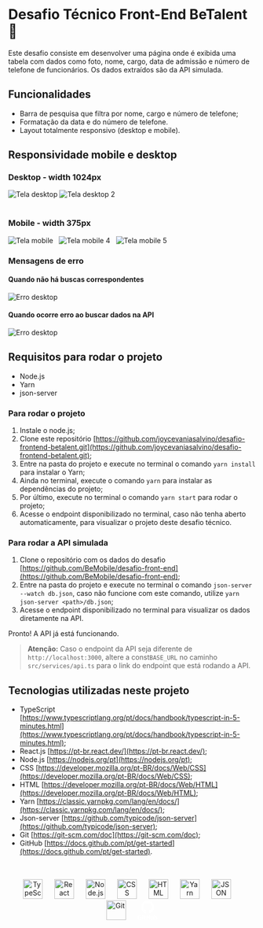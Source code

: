 # Desafio Técnico Front-End BeTalent 💙

Este desafio consiste em desenvolver uma página onde é exibida uma tabela com dados como foto, nome, cargo, data de admissão e número de telefone de funcionários. Os dados extraídos são da API simulada.

## Funcionalidades
- Barra de pesquisa que filtra por nome, cargo e número de telefone;
- Formatação da data e do número de telefone.
- Layout totalmente responsivo (desktop e mobile).

## Responsividade mobile e desktop

### Desktop - width 1024px

![Tela desktop](src/assets/prints/image-desktop.png)
![Tela desktop 2](src/assets/prints/image-desktop1.png)
<br>
<br>

### Mobile - width 375px
![Tela mobile](src/assets/prints/image-mobile.png)&nbsp;&nbsp;
![Tela mobile 4](src/assets/prints/image-mobile1.png)&nbsp;&nbsp;
![Tela mobile 5](src/assets/prints/image-mobile2.png)&nbsp;&nbsp;

### Mensagens de erro
#### Quando não há buscas correspondentes
![Erro desktop](src/assets/prints/image-erroDesktop.png)&nbsp;&nbsp;
<br>

#### Quando ocorre erro ao buscar dados na API
![Erro desktop](src/assets/prints/image-erroMobile.png)&nbsp;&nbsp;

## Requisitos para rodar o projeto

- Node.js
- Yarn
- json-server

### Para rodar o projeto
1. Instale o node.js;
2. Clone este repositório [https://github.com/joycevaniasalvino/desafio-frontend-betalent.git](https://github.com/joycevaniasalvino/desafio-frontend-betalent.git);
3. Entre na pasta do projeto e execute no terminal o comando `yarn install` para instalar o Yarn;
4. Ainda no terminal, execute o comando `yarn` para instalar as dependências do projeto;
5. Por último, execute no terminal o comando `yarn start` para rodar o projeto;
6. Acesse o endpoint disponibilizado no terminal, caso não tenha aberto automaticamente, para visualizar o projeto deste desafio técnico.

### Para rodar a API simulada
1. Clone o repositório com os dados do desafio [https://github.com/BeMobile/desafio-front-end](https://github.com/BeMobile/desafio-front-end);
2. Entre na pasta do projeto e execute no terminal o comando `json-server --watch db.json`, caso não funcione com este comando, utilize `yarn json-server <path>/db.json`;
3. Acesse o endpoint disponibilizado no terminal para visualizar os dados diretamente na API.

Pronto! A API já está funcionando.

> **Atenção:** Caso o endpoint da API seja diferente de `http://localhost:3000`, altere a const`BASE_URL` no caminho `src/services/api.ts` para o link do endpoint que está rodando a API.


## Tecnologias utilizadas neste projeto

- TypeScript [https://www.typescriptlang.org/pt/docs/handbook/typescript-in-5-minutes.html](https://www.typescriptlang.org/pt/docs/handbook/typescript-in-5-minutes.html);
- React.js [https://pt-br.react.dev/](https://pt-br.react.dev/);
- Node.js [https://nodejs.org/pt](https://nodejs.org/pt);
- CSS [https://developer.mozilla.org/pt-BR/docs/Web/CSS](https://developer.mozilla.org/pt-BR/docs/Web/CSS);
- HTML [https://developer.mozilla.org/pt-BR/docs/Web/HTML](https://developer.mozilla.org/pt-BR/docs/Web/HTML);
- Yarn [https://classic.yarnpkg.com/lang/en/docs/](https://classic.yarnpkg.com/lang/en/docs/);
- Json-server [https://github.com/typicode/json-server](https://github.com/typicode/json-server);
- Git [https://git-scm.com/doc](https://git-scm.com/doc);
- GitHub [https://docs.github.com/pt/get-started](https://docs.github.com/pt/get-started).
<br>
<br>
<section align="center">
    <img src="https://cdn.jsdelivr.net/gh/devicons/devicon/icons/typescript/typescript-original.svg" alt="TypeScript" width="40" style="margin-right: 20px;"/>
    <img src="https://cdn.jsdelivr.net/gh/devicons/devicon/icons/react/react-original.svg" alt="React" width="40" style="margin-right: 20px;"/>
    <img src="https://cdn.jsdelivr.net/gh/devicons/devicon/icons/nodejs/nodejs-plain-wordmark.svg" alt="Node.js" width="40" style="margin-right: 20px;"/>
    <img src="https://cdn.jsdelivr.net/gh/devicons/devicon/icons/css3/css3-plain-wordmark.svg" alt="CSS" width="40" style="margin-right: 20px;"/>
    <img src="https://cdn.jsdelivr.net/gh/devicons/devicon/icons/html5/html5-plain-wordmark.svg" alt="HTML" width="40" style="margin-right: 20px;"/>
    <img src="https://cdn.jsdelivr.net/gh/devicons/devicon/icons/yarn/yarn-original.svg" alt="Yarn" width="40" style="margin-right: 20px;"/>
    <img src="https://cdn.jsdelivr.net/gh/devicons/devicon/icons/json/json-plain.svg" alt="JSON" width="40" style="margin-right: 20px;"/>
    <img src="https://cdn.jsdelivr.net/gh/devicons/devicon/icons/git/git-plain-wordmark.svg" alt="Git" width="40" style="margin-right: 20px;"/>
    <svg width="40" viewBox="0 0 128 128"><g fill="#ffffff"><path fill-rule="evenodd" clip-rule="evenodd" d="M64 1.512c-23.493 0-42.545 19.047-42.545 42.545 0 18.797 12.19 34.745 29.095 40.37 2.126.394 2.907-.923 2.907-2.047 0-1.014-.04-4.366-.058-7.92-11.837 2.573-14.334-5.02-14.334-5.02-1.935-4.918-4.724-6.226-4.724-6.226-3.86-2.64.29-2.586.29-2.586 4.273.3 6.523 4.385 6.523 4.385 3.794 6.504 9.953 4.623 12.38 3.536.383-2.75 1.485-4.628 2.702-5.69-9.45-1.075-19.384-4.724-19.384-21.026 0-4.645 1.662-8.44 4.384-11.42-.442-1.072-1.898-5.4.412-11.26 0 0 3.572-1.142 11.7 4.363 3.395-.943 7.035-1.416 10.65-1.432 3.616.017 7.258.49 10.658 1.432 8.12-5.504 11.688-4.362 11.688-4.362 2.316 5.86.86 10.187.418 11.26 2.728 2.978 4.378 6.774 4.378 11.42 0 16.34-9.953 19.938-19.427 20.99 1.526 1.32 2.886 3.91 2.886 7.88 0 5.692-.048 10.273-.048 11.674 0 1.13.766 2.458 2.922 2.04 16.896-5.632 29.07-21.574 29.07-40.365C106.545 20.56 87.497 1.512 64 1.512z"></path><path d="M37.57 62.596c-.095.212-.428.275-.73.13-.31-.14-.482-.427-.382-.64.09-.216.424-.277.733-.132.31.14.486.43.38.642zM39.293 64.52c-.203.187-.6.1-.87-.198-.278-.297-.33-.694-.124-.884.208-.188.593-.1.87.197.28.3.335.693.123.884zm1.677 2.448c-.26.182-.687.012-.95-.367-.262-.377-.262-.83.005-1.013.264-.182.684-.018.95.357.262.385.262.84-.005 1.024zm2.298 2.368c-.233.257-.73.188-1.093-.163-.372-.343-.475-.83-.242-1.087.237-.257.736-.185 1.102.163.37.342.482.83.233 1.086zm3.172 1.374c-.104.334-.582.485-1.064.344-.482-.146-.796-.536-.7-.872.1-.336.582-.493 1.067-.342.48.144.795.53.696.87zm3.48.255c.013.35-.396.642-.902.648-.508.012-.92-.272-.926-.618 0-.354.4-.642.908-.65.506-.01.92.272.92.62zm3.24-.551c.06.342-.29.694-.793.787-.494.092-.95-.12-1.014-.46-.06-.35.297-.7.79-.792.503-.088.953.118 1.017.466zm0 0"></path></g><path d="M24.855 108.302h-10.7a.5.5 0 00-.5.5v5.232a.5.5 0 00.5.5h4.173v6.5s-.937.32-3.53.32c-3.056 0-7.327-1.116-7.327-10.508 0-9.393 4.448-10.63 8.624-10.63 3.614 0 5.17.636 6.162.943.31.094.6-.216.6-.492l1.193-5.055a.468.468 0 00-.192-.39c-.403-.288-2.857-1.66-9.058-1.66-7.144 0-14.472 3.038-14.472 17.65 0 14.61 8.39 16.787 15.46 16.787 5.854 0 9.405-2.502 9.405-2.502.146-.08.162-.285.162-.38v-16.316a.5.5 0 00-.5-.5zM79.506 94.81H73.48a.5.5 0 00-.498.503l.002 11.644h-9.392V95.313a.5.5 0 00-.497-.503H57.07a.5.5 0 00-.498.503v31.53c0 .277.224.503.498.503h6.025a.5.5 0 00.497-.504v-13.486h9.392l-.016 13.486c0 .278.224.504.5.504h6.038a.5.5 0 00.497-.504v-31.53a.497.497 0 00-.497-.502zm-47.166.717c-2.144 0-3.884 1.753-3.884 3.923 0 2.167 1.74 3.925 3.884 3.925 2.146 0 3.885-1.758 3.885-3.925 0-2.17-1.74-3.923-3.885-3.923zm2.956 9.608H29.29c-.276 0-.522.284-.522.56v20.852c0 .613.382.795.876.795h5.41c.595 0 .74-.292.74-.805v-20.899a.5.5 0 00-.498-.502zm67.606.047h-5.98a.5.5 0 00-.496.504v15.46s-1.52 1.11-3.675 1.11-2.727-.977-2.727-3.088v-13.482a.5.5 0 00-.497-.504h-6.068a.502.502 0 00-.498.504v14.502c0 6.27 3.495 7.804 8.302 7.804 3.944 0 7.124-2.18 7.124-2.18s.15 1.15.22 1.285c.07.136.247.273.44.273l3.86-.017a.502.502 0 00.5-.504l-.003-21.166a.504.504 0 00-.5-.502zm16.342-.708c-3.396 0-5.706 1.515-5.706 1.515V95.312a.5.5 0 00-.497-.503H107a.5.5 0 00-.5.503v31.53a.5.5 0 00.5.503h4.192c.19 0 .332-.097.437-.268.103-.17.254-1.454.254-1.454s2.47 2.34 7.148 2.34c5.49 0 8.64-2.784 8.64-12.502s-5.03-10.988-8.428-10.988zm-2.36 17.764c-2.073-.063-3.48-1.004-3.48-1.004v-9.985s1.388-.85 3.09-1.004c2.153-.193 4.228.458 4.228 5.594 0 5.417-.935 6.486-3.837 6.398zm-63.689-.118c-.263 0-.937.107-1.63.107-2.22 0-2.973-1.032-2.973-2.368v-8.866h4.52a.5.5 0 00.5-.504v-4.856a.5.5 0 00-.5-.502h-4.52l-.007-5.97c0-.227-.116-.34-.378-.34h-6.16c-.238 0-.367.106-.367.335v6.17s-3.087.745-3.295.805a.5.5 0 00-.36.48v3.877a.5.5 0 00.497.503h3.158v9.328c0 6.93 4.86 7.61 8.14 7.61 1.497 0 3.29-.48 3.586-.59.18-.067.283-.252.283-.453l.004-4.265a.51.51 0 00-.5-.502z" fill="#ffffff"></path></svg>
</section>
